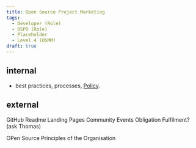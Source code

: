 ```yaml
---
title: Open Source Project Marketing
tags: 
  - Developer (Role)
  - OSPO (Role)
  - Placeholder
  - Level 4 (OSMM)
draft: true
---
```


## internal 

- best practices, processes, [Policy](../Artifacts/Policy). 


## external

GitHub Readme
Landing Pages
Community Events
Obligation Fulfilment? (ask Thomas)

OPen Source Principles of the Organisation
